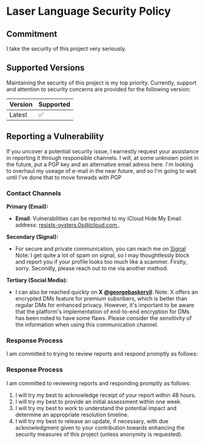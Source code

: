 # Laser Language Security Policy

## Commitment

I take the security of this project very seriously.

## Supported Versions

Maintaining the security of this project is my top priority. Currently, support and attention to security concerns are provided for the following version:

| Version | Supported          |
| ------- | ------------------ |
| Latest  | :white_check_mark: |

## Reporting a Vulnerability

If you uncover a potential security issue, I earnestly request your assistance in reporting it through responsible channels.
I will, at some unknown point in the future, put a PGP key and an alternative email adress here. 
I'm looking to overhaul my useage of e-mail in the near future, and so I'm going to wait until I've done that to move forwads with PGP

### Contact Channels

**Primary (Email):**

- **Email**: Vulnerabilities can be reported to my iCloud Hide My Email address: [resists-oysters.0s@icloud.com ](mailto:resists-oysters.0s@icloud.com).

**Secondary (Signal):**

- For secure and private communication, you can reach me on [Signal](https://signal.me/#eu/Ui1-KTmlgnCbNj491iq3HSOJtrkY1aVHm4n0v97dvkGDbCqWsExOu66Fzg7-7iC9)
  Note: I get quite a lot of spam on signal, so I may thoughtlessly block and report you if your profile looks too much like a scammer. Firstly, sorry. Secondly, please reach out to me via another method.

**Tertiary (Social Media):**

- I can also be reached quickly on **X [@georgebaskervil](https://x.com/georgebaskervil)**:
  Note: X offers an encrypted DMs feature for premium subsribers, which is better than regular DMs for enhanced privacy.
  However, it's important to be aware that the platform's implementation of end-to-end encryption for DMs has been noted to have some flaws.
  Please consider the sensitivity of the information when using this communication channel.

### Response Process

I am committed to trying to review reports and respond promptly as follows:

### Response Process

I am committed to reviewing reports and responding promptly as follows:

1. I will try my best to acknowledge receipt of your report within 48 hours.
2. I will try my best to provide an initial assessment within one week.
3. I will try my best to work to understand the potential impact and determine an appropriate resolution timeline.
4. I will try my best to release an update, if necessary, with due acknowledgment given to your contribution towards enhancing the security measures of this project (unless anonymity is requested).

